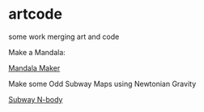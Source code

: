 # artcode

some work merging art and code

Make a Mandala:

[Mandala Maker](artcode/mandala-maker)

Make some Odd Subway Maps using Newtonian Gravity

[Subway N-body](artcode/subway-nbody)
